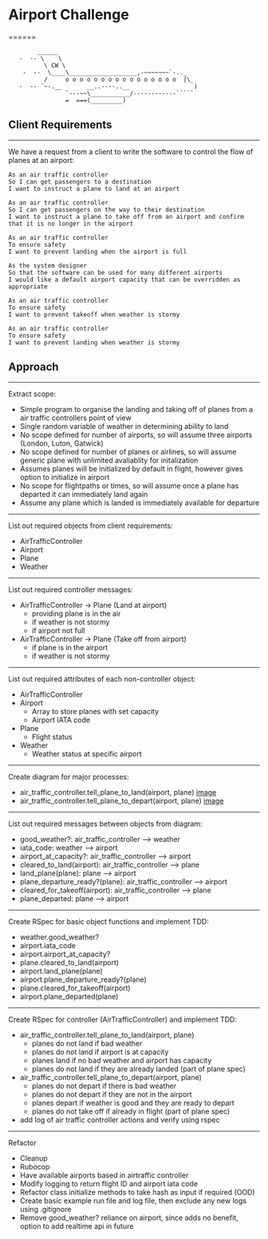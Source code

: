 # Airport Challenge
======

```
        ______
   -  -- \    \
          \ CW \
    -  --  \____\___________________,-~~~~~~~`-.._
          /     o o o o o o o o o o o o o o o o  |\_
   -  -- `~-.__       __..----..__                  )
                `---~~\___________/------------`````
                =  ===(_________)

```

## Client Requirements
---------

We have a request from a client to write the software to control the flow of planes at an airport:

```
As an air traffic controller
So I can get passengers to a destination
I want to instruct a plane to land at an airport
```
```
As an air traffic controller
So I can get passengers on the way to their destination
I want to instruct a plane to take off from an airport and confirm that it is no longer in the airport
```
```
As an air traffic controller
To ensure safety
I want to prevent landing when the airport is full
```
```
As the system designer
So that the software can be used for many different airports
I would like a default airport capacity that can be overridden as appropriate
```
```
As an air traffic controller
To ensure safety
I want to prevent takeoff when weather is stormy
```
```
As an air traffic controller
To ensure safety
I want to prevent landing when weather is stormy
```

## Approach
---------

Extract scope:
* Simple program to organise the landing and taking off of planes from a air traffic controllers point of view
* Single random variable of weather in determining ability to land
* No scope defined for number of airports, so will assume three airports (London, Luton, Gatwick)
* No scope defined for number of planes or airlines, so will assume generic plane with unlimited avaliablity for initalization
* Assumes planes will be initialized by default in flight, however gives option to initialize in airport
* No scope for flightpaths or times, so will assume once a plane has departed it can immediately land again
* Assume any plane which is landed is immediately available for departure
------

List out required objects from client requirements:
* AirTrafficController
* Airport
* Plane
* Weather
------

List out required controller messages:
* AirTrafficController -> Plane (Land at airport)
  - providing plane is in the air
  - if weather is not stormy
  - if airport not full
* AirTrafficController -> Plane (Take off from airport)
  - if plane is in the airport
  - if weather is not stormy
------

List out required attributes of each non-controller object:
* AirTrafficController
* Airport
  - Array to store planes with set capacity
  - Airport IATA code
* Plane
  - Flight status
* Weather
  - Weather status at specific airport
------

Create diagram for major processes:
* air_traffic_controller.tell_plane_to_land(airport, plane) [image](https://github.com/cpcwood/airport_challenge-1/blob/master/process_diagrams/depart_plane.jpeg)
* air_traffic_controller.tell_plane_to_depart(airport, plane) [image](https://github.com/cpcwood/airport_challenge-1/blob/master/process_diagrams/land_plane.jpeg)
------

List out required messages between objects from diagram:
* good_weather?: air_traffic_controller --> weather
* iata_code: weather --> airport
* airport_at_capacity?: air_traffic_controller --> airport
* cleared_to_land(airport): air_traffic_controller --> plane
* land_plane(plane): plane --> airport
* plane_departure_ready?(plane): air_traffic_controller --> airport
* cleared_for_takeoff(airport): air_traffic_controller --> plane
* plane_departed: plane --> airport
------

Create RSpec for basic object functions and implement TDD:
* weather.good_weather?
* airport.iata_code
* airport.airport_at_capacity?
* plane.cleared_to_land(airport)
* airport.land_plane(plane)
* airport.plane_departure_ready?(plane)
* plane.cleared_for_takeoff(airport)
* airport.plane_departed(plane)
------

Create RSpec for controller (AirTrafficController) and implement TDD:
* air_traffic_controller.tell_plane_to_land(airport, plane)
  - planes do not land if bad weather
  - planes do not land if airport is at capacity
  - planes land if no bad weather and airport has capacity
  - planes do not land if they are already landed (part of plane spec)
* air_traffic_controller.tell_plane_to_depart(airport, plane)
  - planes do not depart if there is bad weather
  - planes do not depart if they are not in the airport
  - planes depart if weather is good and they are ready to depart
  - planes do not take off if already in flight (part of plane spec)
* add log of air traffic controller actions and verify using rspec
------

Refactor
* Cleanup
* Rubocop
* Have available airports based in airtraffic controller
* Modify logging to return flight ID and airport iata code
* Refactor class initialize methods to take hash as input if required (OOD)
* Create basic example run file and log file, then exclude any new logs using .gitignore
* Remove good_weather? reliance on airport, since adds no benefit, option to add realtime api in future
